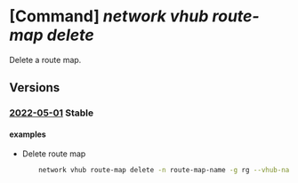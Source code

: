 # [Command] _network vhub route-map delete_

Delete a route map.

## Versions

### [2022-05-01](/Resources/mgmt-plane/L3N1YnNjcmlwdGlvbnMve30vcmVzb3VyY2Vncm91cHMve30vcHJvdmlkZXJzL21pY3Jvc29mdC5uZXR3b3JrL3ZpcnR1YWxodWJzL3t9L3JvdXRlbWFwcy97fQ==/2022-05-01.xml) **Stable**

<!-- mgmt-plane /subscriptions/{}/resourcegroups/{}/providers/microsoft.network/virtualhubs/{}/routemaps/{} 2022-05-01 -->

#### examples

- Delete route map
    ```bash
        network vhub route-map delete -n route-map-name -g rg --vhub-name vhub-name
    ```
